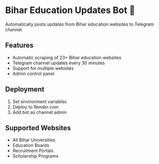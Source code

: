 # Bihar Education Updates Bot 🤖

Automatically posts updates from Bihar education websites to Telegram channel.

## Features
- Automatic scraping of 23+ Bihar education websites
- Telegram channel updates every 30 minutes
- Support for multiple websites
- Admin control panel

## Deployment
1. Set environment variables
2. Deploy to Render.com
3. Add bot as channel admin

## Supported Websites
- All Bihar Universities
- Education Boards
- Recruitment Portals
- Scholarship Programs
